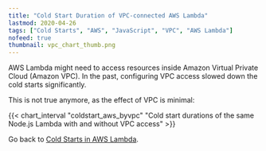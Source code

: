 ```yaml
---
title: "Cold Start Duration of VPC-connected AWS Lambda"
lastmod: 2020-04-26
tags: ["Cold Starts", "AWS", "JavaScript", "VPC", "AWS Lambda"]
nofeed: true
thumbnail: vpc_chart_thumb.png
---
```


AWS Lambda might need to access resources inside Amazon Virtual Private Cloud (Amazon VPC). In the past, configuring VPC access slowed down the cold starts significantly.

This is not true anymore, as the effect of VPC is minimal:

{{< chart_interval
    "coldstart_aws_byvpc"
    "Cold start durations of the same Node.js Lambda with and without VPC access" >}}

Go back to [Cold Starts in AWS Lambda](/serverless/coldstarts/aws/).